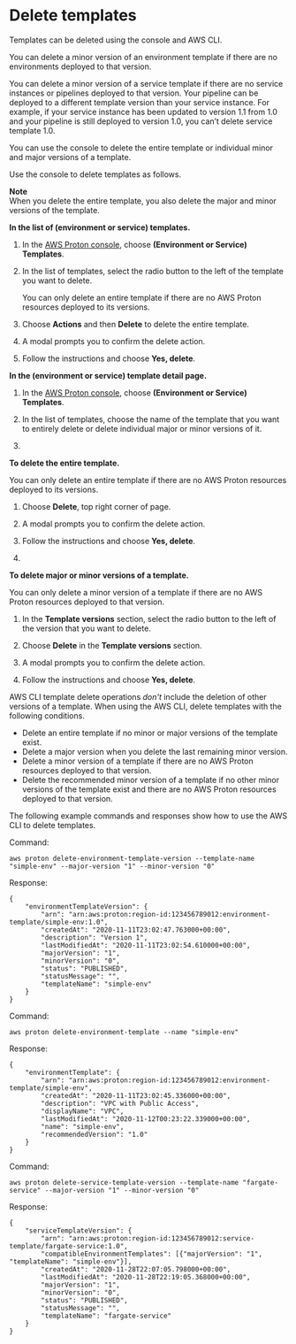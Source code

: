 # Delete templates<a name="template-delete"></a>

Templates can be deleted using the console and AWS CLI\.

You can delete a minor version of an environment template if there are no environments deployed to that version\.

You can delete a minor version of a service template if there are no service instances or pipelines deployed to that version\. Your pipeline can be deployed to a different template version than your service instance\. For example, if your service instance has been updated to version 1\.1 from 1\.0 and your pipeline is still deployed to version 1\.0, you can’t delete service template 1\.0\.

You can use the console to delete the entire template or individual minor and major versions of a template\.

Use the console to delete templates as follows\.

**Note**  
When you delete the entire template, you also delete the major and minor versions of the template\.

**In the list of \(environment or service\) templates\.**

1. In the [AWS Proton console](https://console.aws.amazon.com/proton/), choose **\(Environment or Service\) Templates**\.

1. In the list of templates, select the radio button to the left of the template you want to delete\.

   You can only delete an entire template if there are no AWS Proton resources deployed to its versions\.

1. Choose **Actions** and then **Delete** to delete the entire template\.

1. A modal prompts you to confirm the delete action\.

1. Follow the instructions and choose **Yes, delete**\.

**In the \(environment or service\) template detail page\.**

1. In the [AWS Proton console](https://console.aws.amazon.com/proton/), choose **\(Environment or Service\) Templates**\.

1. In the list of templates, choose the name of the template that you want to entirely delete or delete individual major or minor versions of it\.

1. 

**To delete the entire template\.**

   You can only delete an entire template if there are no AWS Proton resources deployed to its versions\.

   1. Choose **Delete**, top right corner of page\.

   1. A modal prompts you to confirm the delete action\.

   1. Follow the instructions and choose **Yes, delete**\.

1. 

**To delete major or minor versions of a template\.**

   You can only delete a minor version of a template if there are no AWS Proton resources deployed to that version\.

   1. In the **Template versions** section, select the radio button to the left of the version that you want to delete\.

   1. Choose **Delete** in the **Template versions** section\.

   1. A modal prompts you to confirm the delete action\.

   1. Follow the instructions and choose **Yes, delete**\.

AWS CLI template delete operations *don't* include the deletion of other versions of a template\. When using the AWS CLI, delete templates with the following conditions\.
+ Delete an entire template if no minor or major versions of the template exist\.
+ Delete a major version when you delete the last remaining minor version\.
+ Delete a minor version of a template if there are no AWS Proton resources deployed to that version\.
+ Delete the recommended minor version of a template if no other minor versions of the template exist and there are no AWS Proton resources deployed to that version\.

The following example commands and responses show how to use the AWS CLI to delete templates\.

Command:

```
aws proton delete-environment-template-version --template-name "simple-env" --major-version "1" --minor-version "0"
```

Response:

```
{
    "environmentTemplateVersion": {
        "arn": "arn:aws:proton:region-id:123456789012:environment-template/simple-env:1.0",
        "createdAt": "2020-11-11T23:02:47.763000+00:00",
        "description": "Version 1",
        "lastModifiedAt": "2020-11-11T23:02:54.610000+00:00",
        "majorVersion": "1",
        "minorVersion": "0",
        "status": "PUBLISHED",
        "statusMessage": "",
        "templateName": "simple-env"
    }
}
```

Command:

```
aws proton delete-environment-template --name "simple-env"
```

Response:

```
{
    "environmentTemplate": {
        "arn": "arn:aws:proton:region-id:123456789012:environment-template/simple-env",
        "createdAt": "2020-11-11T23:02:45.336000+00:00",
        "description": "VPC with Public Access",
        "displayName": "VPC",
        "lastModifiedAt": "2020-11-12T00:23:22.339000+00:00",
        "name": "simple-env",
        "recommendedVersion": "1.0"
    }
}
```

Command:

```
aws proton delete-service-template-version --template-name "fargate-service" --major-version "1" --minor-version "0"
```

Response:

```
{
    "serviceTemplateVersion": {
        "arn": "arn:aws:proton:region-id:123456789012:service-template/fargate-service:1.0",
        "compatibleEnvironmentTemplates": [{"majorVersion": "1", "templateName": "simple-env"}],
        "createdAt": "2020-11-28T22:07:05.798000+00:00",
        "lastModifiedAt": "2020-11-28T22:19:05.368000+00:00",
        "majorVersion": "1",
        "minorVersion": "0",
        "status": "PUBLISHED",
        "statusMessage": "",
        "templateName": "fargate-service"
    }
}
```